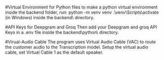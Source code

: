 #Virtual Environment for Python files
to make a python virtual environment inside the backend folder, run:
python -m venv venv
.\venv\Scripts\activate (in Windows)
inside the backend\ directory.

#API Keys for Deepgram and Groq
Then add your Deepgram and groq API Keys in a .env file inside the
backend\python\ directory.

#Virual-Audio Cable
The program uses Virtual Audio Cable (VAC) to route the customer audio to the
Transcription model.
Setup the virtual audio cable, set Virtual Cable 1 as the default speaker.

